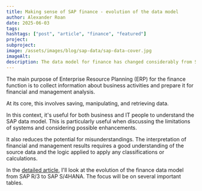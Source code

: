 ```yaml
---
title: Making sense of SAP finance - evolution of the data model
author: Alexander Roan
date: 2025-06-03
tags: 
hashtags: ["post", "article", "finance", "featured"]
project: 
subproject:
image: /assets/images/blog/sap-data/sap-data-cover.jpg
imageAlt:
description: The data model for finance has changed considerably from SAP R/3 to S/4HANA. These changes have provided some simplification while also making it easier to access data. Understanding the basics of the model can be useful. This article walks through the data model with a real life example.
---
```


The main purpose of Enterprise Resource Planning (ERP) for the finance function is to collect information about business activities and prepare it for financial and management analysis.

At its core, this involves saving, manipulating, and retrieving data.

In this context, it's useful for both business and IT people to understand the SAP data model. This is particularly useful when discussing the limitations of systems and considering possible enhancements.

It also reduces the potential for misunderstandings. The interpretation of financial and management results requires a good understanding of the source data and the logic applied to apply any classifications or calculations.

In the [detailed article](/projects/sap-finance-data-model/), I'll look at the evolution of the finance data model from SAP R/3 to SAP S/4HANA. The focus will be on several important tables.
